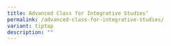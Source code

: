 ```yaml
---
title: Advanced Class for Integrative Studies’
permalink: /advanced-class-for-integrative-studies/
variant: tiptap
description: ""
---
```

